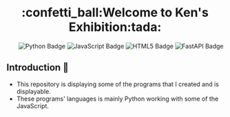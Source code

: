 <h1 align="center">:confetti_ball:Welcome to Ken's Exhibition:tada:</h1>

<div align="right">
<img src="https://img.shields.io/badge/python-3670A0?style=for-the-badge&logo=python&logoColor=ffdd54" alt="Python Badge"/>
<img src="https://img.shields.io/badge/javascript-%23323330.svg?style=for-the-badge&logo=javascript&logoColor=%23F7DF1E" alt="JavaScript Badge"/>
<img src="https://img.shields.io/badge/html5-%23E34F26.svg?style=for-the-badge&logo=html5&logoColor=white" alt="HTML5 Badge"/>
<img src="https://img.shields.io/badge/FastAPI-005571?style=for-the-badge&logo=fastapi" alt="FastAPI Badge"/>
</div>

## Introduction :loudspeaker:
 - This repository is displaying some of the programs that I created and is displayable.
 - These programs' languages is mainly Python working with some of the JavaScript.